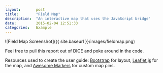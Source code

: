 ```yaml
---
layout:       post
title:        "Field Map"
description:  "An interactive map that uses the JavaScript bridge"
date:         2015-02-04 12:51:33
categories:   Example
---
```

![Field Map Screenshot]({{ site.baseurl }}/images/fieldmap.png)

Feel free to pull this report out of DICE and poke around in the code.

Resources used to create the user guide: [Bootstrap][bootstrap] for layout, [Leaflet.js][leaflet] for the map, and [Awesome Markers][awesome] for custom map pins.

[bootstrap]:    http://getbootstrap.com/
[leaflet]:      http://leafletjs.com/
[awesome]:      https://github.com/lvoogdt/Leaflet.awesome-markers
